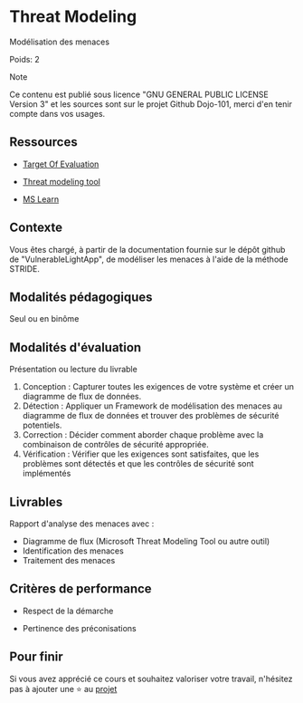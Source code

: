 # Threat Modeling

Modélisation des menaces

Poids: 2

> [!NOTE] 
> Ce contenu est publié sous licence "GNU GENERAL PUBLIC LICENSE Version 3" et les sources sont sur le projet Github Dojo-101, merci d'en tenir compte dans vos usages.

## Ressources

* [Target Of Evaluation](https://github.com/Aif4thah/VulnerableLightApp)

* [Threat modeling tool](https://docs.microsoft.com/fr-fr/azure/security/develop/threat-modeling-tool-threats)

* [MS Learn](https://learn.microsoft.com/fr-fr/training/modules/tm-use-a-framework-to-identify-threats-and-find-ways-to-reduce-or-eliminate-risk/)


## Contexte

Vous êtes chargé, à partir de la documentation fournie sur le dépôt github de "VulnerableLightApp", 
de modéliser les menaces à l'aide de la méthode STRIDE.

## Modalités pédagogiques

Seul ou en binôme

## Modalités d'évaluation

Présentation ou lecture du livrable

1. Conception : Capturer toutes les exigences de votre système et créer un diagramme de flux de données.
2. Détection : Appliquer un Framework de modélisation des menaces au diagramme de flux de données et trouver des problèmes de sécurité potentiels.
3. Correction : Décider comment aborder chaque problème avec la combinaison de contrôles de sécurité appropriée.
4. Vérification : Vérifier que les exigences sont satisfaites, que les problèmes sont détectés et que les contrôles de sécurité sont implémentés


## Livrables

Rapport d'analyse des menaces avec : 

* Diagramme de flux (Microsoft Threat Modeling Tool ou autre outil)
* Identification des menaces
* Traitement des menaces

## Critères de performance

* Respect de la démarche

* Pertinence des préconisations


## Pour finir

Si vous avez apprécié ce cours et souhaitez valoriser votre travail, n'hésitez pas à ajouter une ⭐ au [projet](https://github.com/Aif4thah/Dojo-101)
